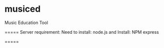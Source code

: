 musiced
=======

Music Education Tool 


=====
Server requirement:
Need to install: node.js
and Install: NPM express

=====

